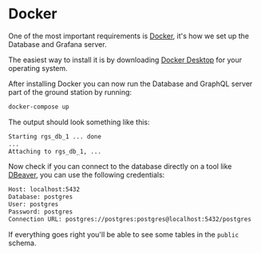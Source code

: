 # Docker

One of the most important requirements is [Docker](https://docs.docker.com/), it's how we set up the Database and Grafana server.

The easiest way to install it is by downloading [Docker Desktop](https://www.docker.com/products/docker-desktop) for your operating system.

After installing Docker you can now run the Database and GraphQL server part of the ground station by running:

```sh
docker-compose up
```

The output should look something like this:

```txt
Starting rgs_db_1 ... done
...
Attaching to rgs_db_1, ...
```

Now check if you can connect to the database directly on a tool like [DBeaver](https://dbeaver.io/), you can use the following credentials:

```txt
Host: localhost:5432
Database: postgres
User: postgres
Password: postgres
Connection URL: postgres://postgres:postgres@localhost:5432/postgres
```

If everything goes right you'll be able to see some tables in the `public` schema.
